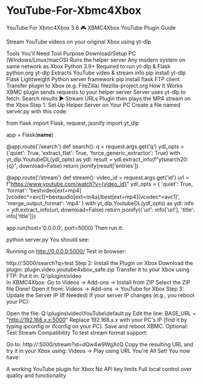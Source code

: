 # YouTube-For-Xbmc4Xbox
YouTube For Xbmc4Xbox 3.6
🎮 XBMC4Xbox YouTube Plugin Guide

Stream YouTube videos on your original Xbox using yt-dlp

 Tools You'll Need
Tool	Purpose	Download/Setup
PC (Windows/Linux/macOS)	Runs the helper server	Any modern system on same network as Xbox
 Python 3.9+	Required to run yt-dlp & Flask	python.org
 yt-dlp	Extracts YouTube video & stream info	pip install yt-dlp
 Flask	Lightweight Python server framework	pip install flask
 FTP client	Transfer plugin to Xbox (e.g. FileZilla)	filezilla-project.org
 How It Works
XBMC plugin sends requests to your helper server
Server uses yt-dlp to fetch:
 Search results
▶ Stream URLs
Plugin then plays the MP4 stream on the Xbox
 Step 1: Set Up Helper Server on Your PC
Create a file named server.py with this code:

from flask import Flask, request, jsonify
import yt_dlp

app = Flask(__name__)

@app.route('/search')
def search():
    q = request.args.get('q')
    ydl_opts = {'quiet': True, 'extract_flat': True, 'force_generic_extractor': True}
    with yt_dlp.YoutubeDL(ydl_opts) as ydl:
        result = ydl.extract_info(f"ytsearch20:{q}", download=False)
    return jsonify(result['entries'])

@app.route('/stream')
def stream():
    video_id = request.args.get('id')
    url = f"https://www.youtube.com/watch?v={video_id}"
    ydl_opts = {
        'quiet': True,
        'format': 'bestvideo[ext=mp4][vcodec^=avc1]+bestaudio[ext=m4a]/best[ext=mp4][vcodec^=avc1]',
        'merge_output_format': 'mp4'
    }
    with yt_dlp.YoutubeDL(ydl_opts) as ydl:
        info = ydl.extract_info(url, download=False)
    return jsonify({'url': info['url'], 'title': info['title']})

app.run(host='0.0.0.0', port=5000)
Then run it:

python server.py
You should see:

Running on http://0.0.0.0:5000/
Test in browser:

http://<your-pc-ip>:5000/search?q=test
 Step 2: Install the Plugin on Xbox
Download the plugin:
 plugin.video.youtube4xbox_safe.zip
Transfer it to your Xbox using FTP:
Put it in:
Q:\plugins\video\
In XBMC4Xbox:
Go to Videos → Add-ons → Install from ZIP
Select the ZIP file
Done! Open it from:
Videos → Add-ons → YouTube for Xbox
 Step 3: Update the Server IP (If Needed)
If your server IP changes (e.g., you reboot your PC):

Open the file:
Q:\plugins\video\YouTube\default.py
Edit the line:
BASE_URL = "http://192.168.x.x:5000"
Replace 192.168.x.x with your PC's IP (find it by typing ipconfig or ifconfig on your PC).
Save and reboot XBMC.
 Optional: Test Stream Compatibility
To test stream format support:

Go to:
http://<your-ip>:5000/stream?id=dQw4w9WgXcQ
Copy the resulting URL and try it in your Xbox using:
Videos → Play using URL
 You're All Set!
You now have:

A working YouTube plugin for Xbox
No API key limits
Full local control over quality and functionality
